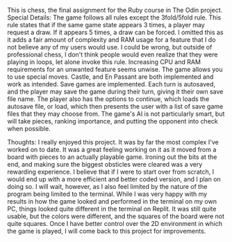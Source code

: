 This is chess, the final assignment for the Ruby course in The Odin project. 
Special Details:
The game follows all rules except the 3fold/5fold rule. This rule states that if the same game state appears 3 times, a player may request a draw. If it appears 5 times, 
a draw can be forced. I omitted this as it adds a fair amount of complexity and RAM usage for a feature that I do not believe any of my users would use. I could be wrong,
but outside of professional chess, I don't think people would even realize that they were playing in loops, let alone invoke this rule. Increasing CPU and RAM requirements
for an unwanted feature seems unwise.
The game allows you to use special moves. Castle, and En Passant are both implemented and work as intended.
Save games are implemented. Each turn is autosaved, and the player may save the game during their turn, giving it their own save file name.
The player also has the options to continue, which loads the autosave file, or load, which then presents the user with a list of save game files that they may choose from.
The game's AI is not particularly smart, but will take pieces, ranking importance, and putting the opponent into check when possible.

Thoughts:
I really enjoyed this project. It was by far the most complex I've worked on to date. It was a great feeling working on it as it moved from a board with pieces to an
actually playable game. Ironing out the bits at the end, and making sure the biggest obsticles were cleared was a very rewarding experience. I believe that if I were to
start over from scratch, I would end up with a more efficient and better coded version, and I plan on doing so. I will wait, however, as I also feel limited by the nature
of the program being limited to the terminal. While I was very happy with my results in how the game looked and performed in the terminal on my own PC, things looked quite
different in the terminal on Replit. It was still quite usable, but the colors were different, and the squares of the board were not quite squares. Once I have better control
over the 2D environment in which the game is played, I will come back to this project for improvements.